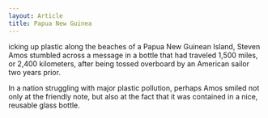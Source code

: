 ```yaml
---
layout: Article
title: Papua New Guinea
---
```

icking up plastic along the beaches of a Papua New Guinean Island, Steven Amos stumbled across a message in a bottle that had traveled 1,500 miles, or 2,400 kilometers, after being tossed overboard by an American sailor two years prior.

In a nation struggling with major plastic pollution, perhaps Amos smiled not only at the friendly note, but also at the fact that it was contained in a nice, reusable glass bottle.